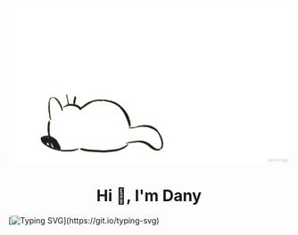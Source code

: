 
<p align="center">
<img alt="loficity" width="600px" src="https://github.com/danyambuehl/danyambuehl/blob/main/studiogif.gif"</img>
</p>

<p align="center">
<h1 align="center">Hi 👋, I'm Dany</h1>
</p>

[![Typing SVG](https://readme-typing-svg.demolab.com?font=Fira+Code&size=21&duration=3500&pause=200&color=F72D10&width=435&lines=DevOps+%40+Swisscom;Student+%40+TBZ+Cloud+Native;Always+learning+%40+new+things;making+my+mind+%40+best+friend;Let+me+know+when+you+smell+any+deadlines+%40+haven't+been+told+about.)](https://git.io/typing-svg)


